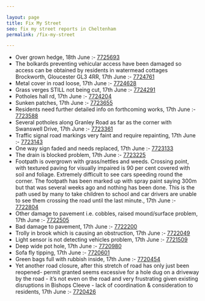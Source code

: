 ```yaml
---

layout: page
title: Fix My Street
seo: fix my street reports in Cheltenham
permalink: /fix-my-street

---
```


<!-- fix_marker starts -->

- Over grown hedge, 18th June :- [7725693](https://www.fixmystreet.com/report/7725693)
- The bolkards preventing vehicular access have been damaged so access can be obtained by residents in watermead cottages Brockworth, Gloucester GL3 4RR, 17th June :- [7724761](https://www.fixmystreet.com/report/7724761)
- Metal cover in road loose, 17th June :- [7724628](https://www.fixmystreet.com/report/7724628)
- Grass verges STILL not being cut, 17th June :- [7724291](https://www.fixmystreet.com/report/7724291)
- Potholes hall rd, 17th June :- [7724204](https://www.fixmystreet.com/report/7724204)
- Sunken patches, 17th June :- [7723655](https://www.fixmystreet.com/report/7723655)
- Residents need further detailed info on forthcoming works, 17th June :- [7723588](https://www.fixmystreet.com/report/7723588)
- Several potholes along Granley Road as far as the corner with Swanswell Drive, 17th June :- [7723361](https://www.fixmystreet.com/report/7723361)
- Traffic signal road markings very faint and require repainting, 17th June :- [7723143](https://www.fixmystreet.com/report/7723143)
- One way sign faded and needs replaced, 17th June :- [7723133](https://www.fixmystreet.com/report/7723133)
- The drain is blocked problem, 17th June :- [7723225](https://www.fixmystreet.com/report/7723225)
- Footpath is overgrown with grass/nettles and weeds. Crossing point, with textured paving for visually impaired is 90 per cent covered with soil and foliage. Extremely difficult to see cars speeding round the corner. The footpath has been marked up with spray paint saying 300m but that was several weeks ago and nothing has been done. This is the path used by many to take children to school and car drivers are unable to see them crossing the road until the last minute., 17th June :- [7722804](https://www.fixmystreet.com/report/7722804)
- Other damage to pavement i.e. cobbles, raised mound/surface problem, 17th June :- [7722505](https://www.fixmystreet.com/report/7722505)
- Bad damage to pavement, 17th June :- [7722200](https://www.fixmystreet.com/report/7722200)
- Trolly in brook which is causing an obstruction, 17th June :- [7722049](https://www.fixmystreet.com/report/7722049)
- Light sensor is not detecting vehicles problem, 17th June :- [7721509](https://www.fixmystreet.com/report/7721509)
- Deep wide pot hole, 17th June :- [7720980](https://www.fixmystreet.com/report/7720980)
- Sofa fly tipping, 17th June :- [7720601](https://www.fixmystreet.com/report/7720601)
- Green bags full with rubbish inside, 17th June :- [7720454](https://www.fixmystreet.com/report/7720454)
- Yet another road closure, after this stretch of road has only just been reopened- permit granted seems excessive for a hole dug on a driveway by the road - it’s not even on the road and very frustrating given existing disruptions in Bishops Cleeve - lack of coordination & consideration to residents, 17th June :- [7720426](https://www.fixmystreet.com/report/7720426)

<!-- fix_marker ends -->